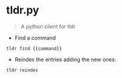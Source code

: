 # tldr.py

> A python client for tldr

- Find a command

`tldr find {{command}}`

- Reindex the entries adding the new ones:

`tldr reindex`

